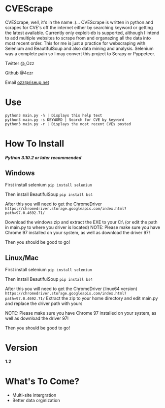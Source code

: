 # CVEScrape
CVEScrape, well, it's in the name :)... CVEScrape is written in python and scrapes for CVE's off the internet either by searching keyword or getting the latest available. Currently only exploit-db is supported, although I intend to add multiple websites to scrape from and organazing all the data into most recent order. This for me is just a practice for webscraping with Selenium and BeautifulSoup and also data mining and analysis. Selenium was a complete pain so I may convert this project to Scrapy or Pyppeteer.

Twitter @_Ozz

Github @4czr

Email ozz@riseup.net

# Use
```
python3 main.py -h | Displays this help text
python3 main.py -s KEYWORD | Search for CVE by keyword
python3 main.py -r | Displays the most recent CVEs posted
```

# How To Install
#####  *Python 3.10.2 or later recommended*
## Windows

First install selenium
```pip install selenium```

Then install BeautifulSoup
```pip install bs4```

After this you will need to get the ChromeDriver
```https://chromedriver.storage.googleapis.com/index.html?path=97.0.4692.71/```

Download the windows zip and extract the EXE to your C:\\ (or edit the path in main.py to where you driver is located)
NOTE: Please make sure you have Chrome 97 installed on your system, as well as download the driver 97!

Then you should be good to go!
## Linux/Mac
First install selenium
```pip install selenium```

Then install BeautifulSoup
```pip install bs4```

After this you will need to get the ChromeDriver (linux64 version)
```https://chromedriver.storage.googleapis.com/index.html?path=97.0.4692.71/```
Extract the zip to your home directory and edit main.py and replace the driver path with yours

NOTE: Please make sure you have Chrome 97 installed on your system, as well as download the driver 97!

Then you should be good to go!

# Version
**1.2**

# What's To Come?
- Multi-site intergration
- Better data orginization
